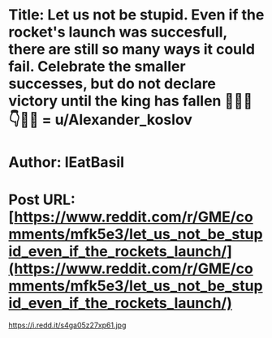 # Title: Let us not be stupid. Even if the rocket's launch was succesfull, there are still so many ways it could fail. Celebrate the smaller successes, but do not declare victory until the king has fallen 🚀🙌💎 👇🧠🦍 = u/Alexander_koslov
# Author: IEatBasil
# Post URL: [https://www.reddit.com/r/GME/comments/mfk5e3/let_us_not_be_stupid_even_if_the_rockets_launch/](https://www.reddit.com/r/GME/comments/mfk5e3/let_us_not_be_stupid_even_if_the_rockets_launch/)


https://i.redd.it/s4ga05z27xp61.jpg